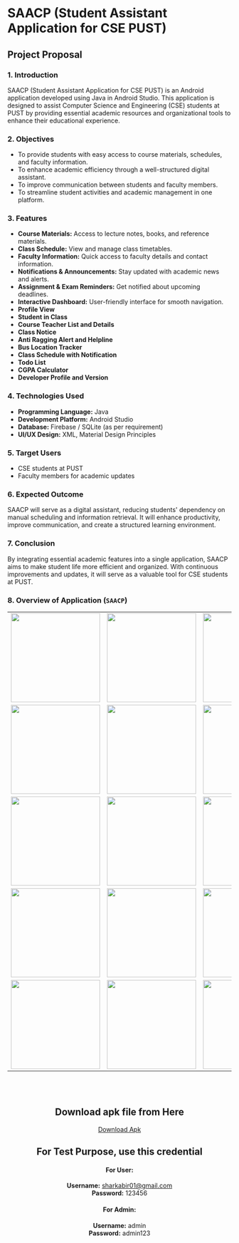 # <a>SAACP</a> (Student Assistant Application for CSE PUST)

## Project Proposal

### 1. Introduction
SAACP (Student Assistant Application for CSE PUST) is an Android application developed using Java in Android Studio. This application is designed to assist Computer Science and Engineering (CSE) students at PUST by providing essential academic resources and organizational tools to enhance their educational experience.

### 2. Objectives
- To provide students with easy access to course materials, schedules, and faculty information.
- To enhance academic efficiency through a well-structured digital assistant.
- To improve communication between students and faculty members.
- To streamline student activities and academic management in one platform.

### 3. Features
- **Course Materials:** Access to lecture notes, books, and reference materials.
- **Class Schedule:** View and manage class timetables.
- **Faculty Information:** Quick access to faculty details and contact information.
- **Notifications & Announcements:** Stay updated with academic news and alerts.
- **Assignment & Exam Reminders:** Get notified about upcoming deadlines.
- **Interactive Dashboard:** User-friendly interface for smooth navigation.
- **Profile View**
- **Student in Class**
- **Course Teacher List and Details**
- **Class Notice**
- **Anti Ragging Alert and Helpline**
- **Bus Location Tracker**
- **Class Schedule with Notification**
- **Todo List**
- **CGPA Calculator**
- **Developer Profile and Version**

### 4. Technologies Used
- **Programming Language:** Java
- **Development Platform:** Android Studio
- **Database:** Firebase / SQLite (as per requirement)
- **UI/UX Design:** XML, Material Design Principles

### 5. Target Users
- CSE students at PUST
- Faculty members for academic updates

### 6. Expected Outcome
SAACP will serve as a digital assistant, reducing students' dependency on manual scheduling and information retrieval. It will enhance productivity, improve communication, and create a structured learning environment.

### 7. Conclusion
By integrating essential academic features into a single application, SAACP aims to make student life more efficient and organized. With continuous improvements and updates, it will serve as a valuable tool for CSE students at PUST.

### 8. Overview of Application (`SAACP`)

<div align="center">

<table>
  <tr>
    <td><img src="https://github.com/user-attachments/assets/f8f45e22-4b3a-4fae-baf2-b51884b6f6e2" width="200"/></td>
    <td><img src="https://github.com/user-attachments/assets/fdc93751-508f-4460-a62d-d9a992c36ede" width="200"/></td>
    <td><img src="https://github.com/user-attachments/assets/4cb6ea01-0ba7-4638-bb4c-490c753d5588" width="200"/></td>
    <td><img src="https://github.com/user-attachments/assets/bcea439d-3df1-4ac6-87d4-3bd727532e58" width="200"/></td>
  </tr>
  <tr>
    <td><img src="https://github.com/user-attachments/assets/cd4b3a0c-7099-4894-a4f6-316b3dd6f63e" width="200"/></td>
    <td><img src="https://github.com/user-attachments/assets/04d15d72-9d4e-4002-8ef6-fedc86ca438d" width="200"/></td>
    <td><img src="https://github.com/user-attachments/assets/e944b23d-f573-4096-88c8-a3afe3b6f7cb" width="200"/></td>
    <td><img src="https://github.com/user-attachments/assets/540f4a12-dd4e-490e-b4fb-83fe7402a89b" width="200"/></td>
  </tr>
  <tr>
    <td><img src="https://github.com/user-attachments/assets/344d4dd5-6cc8-428b-b2e2-66e96636a405" width="200"/></td>
    <td><img src="https://github.com/user-attachments/assets/1e71bf9e-8dd0-45cd-92b0-201e4d542bfd" width="200"/></td>
    <td><img src="https://github.com/user-attachments/assets/cfc1814b-89ff-4c13-bbc3-01598b85e858" width="200"/></td>
    <td><img src="https://github.com/user-attachments/assets/f148a585-73ed-4452-9919-6298ffa61498" width="200"/></td>
  </tr>
  <tr>
    <td><img src="https://github.com/user-attachments/assets/985549f0-6884-4c19-8ec6-f6b215736016" width="200"/></td>
    <td><img src="https://github.com/user-attachments/assets/830ea947-5106-4169-a410-cdc081c03258" width="200"/></td>
    <td><img src="https://github.com/user-attachments/assets/353ab4d3-7f79-49ff-8f39-26980f386667" width="200"/></td>
    <td><img src="https://github.com/user-attachments/assets/4836bf7b-d280-456c-81a1-cccf8a8b54cc" width="200"/></td>
  </tr>
  <tr>
    <td><img src="https://github.com/user-attachments/assets/c1197517-90ba-4805-90ba-ac1ba9b2be2e" width="200"/></td>
    <td><img src="https://github.com/user-attachments/assets/0a1c062e-744e-4713-9efe-b6b75670778d" width="200"/></td>
    <td><img src="https://github.com/user-attachments/assets/4e36700a-58ff-4816-ab87-1319aa413632" width="200"/></td>
    <td><img src="https://github.com/user-attachments/assets/b9ce0af7-74c3-4f0d-a76f-27e9b8b7dd59" width="200"/></td>
  </tr>
</table>

</div>
<br>
<br>
<div align="center">

## Download apk file from Here  
[Download Apk](https://raw.githubusercontent.com/ruddropust/SAACP---Android-App-development/refs/heads/main/SAACP.apk)  

## For Test Purpose, use this credential  

#### For User:  
**Username:** sharkabir01@gmail.com  
**Password:** 123456  

#### For Admin:  
**Username:** admin  
**Password:** admin123  

</div>

